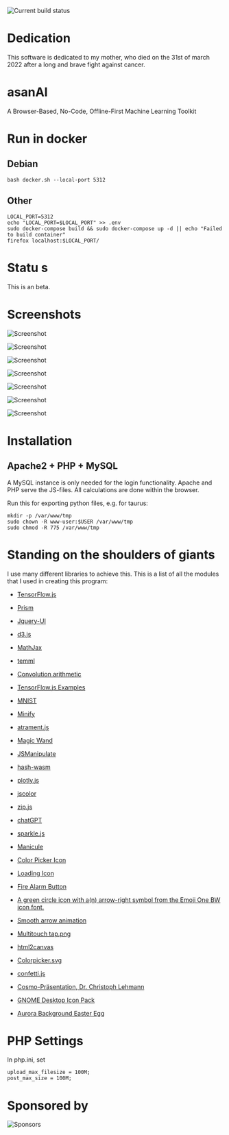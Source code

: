 ![Current build status](https://github.com/NormanTUD/asanAI/actions/workflows/main.yml/badge.svg?event=push)

# Dedication

This software is dedicated to my mother, who died on the 31st of march 2022 after a long and brave fight against cancer.

# asanAI

A Browser-Based, No-Code, Offline-First Machine Learning Toolkit

# Run in docker

## Debian

`bash docker.sh --local-port 5312`

## Other

```console
LOCAL_PORT=5312
echo "LOCAL_PORT=$LOCAL_PORT" >> .env
sudo docker-compose build && sudo docker-compose up -d || echo "Failed to build container"
firefox localhost:$LOCAL_PORT/
```

# Statu s

This is an beta.

# Screenshots

![Screenshot](screens/screen0.png "Visualization at the start page")

![Screenshot](screens/screen1.png "Math visualization of the network")

![Screenshot](screens/screen2.png "Yet another visualization at the start page")

![Screenshot](screens/screen4.png "Training")

![Screenshot](screens/screen5.png "Predict mode")

![Screenshot](screens/screen3.png "Dark mode")

![Screenshot](screens/screen6.png "Maximally activated neurons")


# Installation

## Apache2 + PHP + MySQL

A MySQL instance is only needed for the login functionality. Apache and PHP serve the JS-files. 
All calculations are done within the browser.

Run this for exporting python files, e.g. for taurus:

```console
mkdir -p /var/www/tmp
sudo chown -R www-user:$USER /var/www/tmp
sudo chmod -R 775 /var/www/tmp
```

# Standing on the shoulders of giants

I use many different libraries to achieve this. This is a list of all the modules that I used
in creating this program:

[comment]: <> (BeginSources)

- [TensorFlow.js](https://www.tensorflow.org/js)

- [Prism](https://prismjs.com/)

- [Jquery-UI](https://jqueryui.com/)

- [d3.js](https://d3js.org/)

- [MathJax](https://www.mathjax.org/)

- [temml](https://temml.org/)

- [Convolution arithmetic](https://github.com/vdumoulin/conv_arithmetic)

- [TensorFlow.js Examples](https://github.com/tensorflow/tfjs-examples/tree/master/visualize-convnet)

- [MNIST](http://yann.lecun.com/exdb/mnist/)

- [Minify](https://github.com/matthiasmullie/minify.git)

- [atrament.js](https://github.com/jakubfiala/atrament)

- [Magic Wand](https://codepen.io/averyhw/pen/xyxKjO/)

- [JSManipulate](https://github.com/bennyschudel/JSManipulate)

- [hash-wasm](https://github.com/Daninet/hash-wasm)

- [plotly.js](https://plotly.com/javascript/)

- [jscolor](https://jscolor.com/)

- [zip.js](https://gildas-lormeau.github.io/zip.js/)

- [chatGPT](https://chatgpt.com/)

- [sparkle.js](https://www.cssscript.com/demo/sparkle-effect/)

- [Manicule](https://news.lib.wvu.edu/2017/08/28/the-first-post-it-note-the-manicule/)

- [Color Picker Icon](https://commons.wikimedia.org/wiki/File:Inkscape_icons_color_picker.svg)

- [Loading Icon](https://upload.wikimedia.org/wikipedia/commons/b/b1/Loading_icon.gif)

- [Fire Alarm Button](https://freesvg.org/drawing-of-fire-alarm-push-button)

- [A green circle icon with a(n) arrow-right symbol from the Emoji One BW icon font.](https://de.wikipedia.org/wiki/Datei:Eo_circle_green_arrow-right.svg)

- [Smooth arrow animation](https://codepen.io/vlt_dev/pen/NWMNzpE)

- [Multitouch tap.png](https://commons.wikimedia.org/wiki/File:Multitouch_tap.png)

- [html2canvas](https://html2canvas.hertzen.com/)

- [Colorpicker.svg](https://commons.wikimedia.org/wiki/File:Colorwheel.svg)

- [confetti.js](https://www.kirilv.com/canvas-confetti/)

- [Cosmo-Präsentation, Dr. Christoph Lehmann](https://tu-dresden.de/zih/die-einrichtung/struktur/dr-christoph-lehmann)

- [GNOME Desktop Icon Pack](https://commons.wikimedia.org/wiki/GNOME_Desktop_icons)

- [Aurora Background Easter Egg](https://codepen.io/rawcreative/pen/kabgzJ)

[comment]: <> (EndSources)

# PHP Settings

In php.ini, set

```
upload_max_filesize = 100M;
post_max_size = 100M;
```

# Sponsored by

![Sponsors](_gui/sponsored_by.png "Sponsored by")
